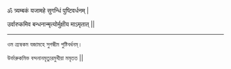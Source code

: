 
ॐ त्र्यम्बकं यजामहे सुगन्धिं पुष्टिवर्धनम् |

उर्वारुकमिव बन्धनान्मृत्योर्मुक्षीय माऽमृतात् ||

--------------

ওম ত্র্যম্বকম যজামহে সুগন্ধীম পুষ্টিবর্ধনম্।

উর্ভারুকমিভ বন্দনানমৃত্যুরমুখীয়া মমৃতত ||
